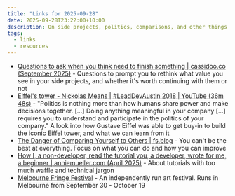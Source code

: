 ```yaml
---
title: "Links for 2025-09-28"
date: 2025-09-28T23:22:00+10:00
description: On side projects, politics, comparisons, and other things
tags:
  - links
  - resources
---
```


- [Questions to ask when you think need to finish something | cassidoo.co (September 2025)](https://cassidoo.co/post/questions-when-i-need-to-finish-something/) - Questions to prompt you to rethink what value you see in your side projects, and whether it's worth continuing with them or not
- [Eiffel's tower - Nickolas Means | #LeadDevAustin 2018 | YouTube (36m 48s)](https://www.youtube.com/watch?v=dLPi4lfk8is) - "Politics is nothing more than how humans share power and make decisions together. [...] Doing anything meaningful in your company [...] requires you to understand and participate in the politics of your company." A look into how Gustave Eiffel was able to get buy-in to build the iconic Eiffel tower, and what we can learn from it
- [The Danger of Comparing Yourself to Others | fs.blog](https://fs.blog/comparing-yourself-others/) - You can't be the best at everything. Focus on what you can do and how you can improve
- [How I, a non-developer, read the tutorial you, a developer, wrote for me, a beginner | anniemueller.com (April 2025)](https://anniemueller.com/posts/how-i-a-non-developer-read-the-tutorial-you-a-developer-wrote-for-me-a-beginner) - About tutorials with too much waffle and technical jargon
- [Melbourne Fringe Festival](https://www.melbournefringe.com.au/) - An independently run art festival. Runs in Melbourne from September 30 - October 19
